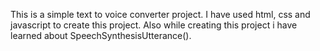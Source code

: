 This is a simple text to voice converter project. I have used html, css and javascript to create this project. Also while creating this project i have learned about SpeechSynthesisUtterance().

